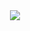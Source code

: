 <div id="header" align="center">
  <img src="https://2.bp.blogspot.com/-toac_Rcs82A/VfPjEu2wbZI/AAAAAAAATzs/rGc5etYbTrU/s1600/hackerman.gif"/>
</div>

<!--
**bueno04/bueno04** is a ✨ _special_ ✨ repository because its `README.md` (this file) appears on your GitHub profile.
